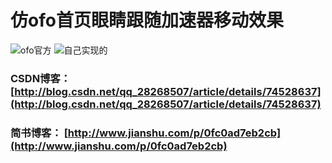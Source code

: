 # 仿ofo首页眼睛跟随加速器移动效果


![ofo官方](https://github.com/andmizi/ofo_eye/blob/master/screen/ofo.gif)    ![自己实现的](https://github.com/andmizi/ofo_eye/blob/master/screen/ofo_eye.gif)

### CSDN博客： [http://blog.csdn.net/qq_28268507/article/details/74528637](http://blog.csdn.net/qq_28268507/article/details/74528637)

### 简书博客： [http://www.jianshu.com/p/0fc0ad7eb2cb](http://www.jianshu.com/p/0fc0ad7eb2cb)
